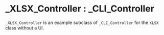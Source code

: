 # _XLSX_Controller : _CLI_Controller

`_XLSX_Controller` is an example subclass of `_CLI_Controller` for the `XLSX` class without a UI. 
